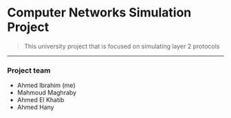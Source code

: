 # Computer Networks Simulation Project
> This university project that is focused on simulating layer 2 protocols
---
### Project team
- Ahmed Ibrahim (me)
- Mahmoud Maghraby
- Ahmed El Khatib
- Ahmed Hany
